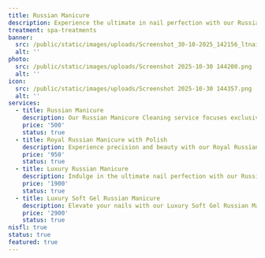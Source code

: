 ```yaml
---
title: Russian Manicure
description: Experience the ultimate in nail perfection with our Russian Manicure, a meticulous technique designed for flawless, long-lasting results. Unlike traditional manicures, the Russian Manicure focuses on precision cuticle care — using specialized electric bits to gently clean and refine the nail area for a perfectly smooth, elegant finish.  This method allows polish or gel to be applied seamlessly from edge to edge, creating a crisp, clean look that lasts longer and promotes healthier nail growth.  Perfect for those who value detail, hygiene, and a naturally refined aesthetic — the Russian Manicure delivers salon-level artistry with a touch of luxury.
treatment: spa-treatments
banner:
  src: /public/static/images/uploads/Screenshot_30-10-2025_142156_ltnailsjanesville.com.jpeg
  alt: ''
photo:
  src: /public/static/images/uploads/Screenshot 2025-10-30 144200.png
  alt: ''
icon:
  src: /public/static/images/uploads/Screenshot 2025-10-30 144357.png
  alt: ''
services:
  - title: Russian Manicure
    description: Our Russian Manicure Cleaning service focuses exclusively on expert cuticle and nail care — the foundation of healthy, beautiful nails. Using advanced electric file techniques, our technicians meticulously clean and refine the cuticle area, remove dead skin, and shape the nails with precision.  This dry, detailed method leaves your nails perfectly smooth, neat, and naturally elegant — ready for polish application at a later time or to be enjoyed in their clean, natural state.
    price: '500'
    status: true
  - title: Royal Russian Manicure with Polish
    description: Experience precision and beauty with our Royal Russian Manicure with Regular Polish — a meticulous technique that delivers a clean, flawless finish. This service combines advanced cuticle care with your favorite classic polish color for naturally elegant nails.  Our skilled technicians use specialized e-file tools to gently clean and refine the cuticle area, ensuring every detail is perfected. The result is a smooth nail surface and polish applied seamlessly from edge to edge for a longer-lasting, salon-quality look.
    price: '950'
    status: true
  - title: Luxury Russian Manicure
    description: Indulge in the ultimate nail perfection with our Russian Manicure with Gel Polish — a detailed, long-lasting manicure that combines expert precision with beautiful shine.  This technique focuses on advanced cuticle care using specialized e-file tools to gently clean and refine the nail area. Once the nails are perfectly prepped, a premium gel polish is applied seamlessly from edge to edge, creating a flawless, glossy finish that lasts for weeks without chipping or lifting.
    price: '1900'
    status: true
  - title: Luxury Soft Gel Russian Manicure
    description: Elevate your nails with our Luxury Soft Gel Russian Manicure, a sophisticated service that combines expert precision, flawless detailing, and lasting beauty.  Our skilled nail artists begin with the meticulous Russian manicure technique, using advanced e-file tools to gently cleanse and refine the cuticles for a perfectly clean, smooth base. We then apply soft gel extensions to create natural-looking length and shape, followed by a premium gel polish for a radiant, glass-like finish.  Every step is performed with care and precision to enhance the health and beauty of your nails — giving you a result that feels as luxurious as it looks.
    price: '2900'
    status: true
nisfl: true
status: true
featured: true
---
```


